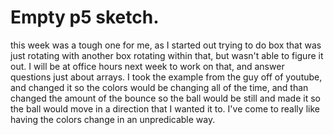 # Empty p5 sketch.

this week was a tough one for me, as I started out trying to do box that was just rotating with another box rotating within that, but wasn't able to figure it out. I will be at office hours next week to work on that, and answer questions just about arrays. I took the example from the guy off of youtube, and changed it so the colors would be changing all of the time, and than changed the amount of the bounce so the ball would be still and made it so the ball would move in a direction that I wanted it to. I've come to really like having the colors change in an unpredicable way. 
